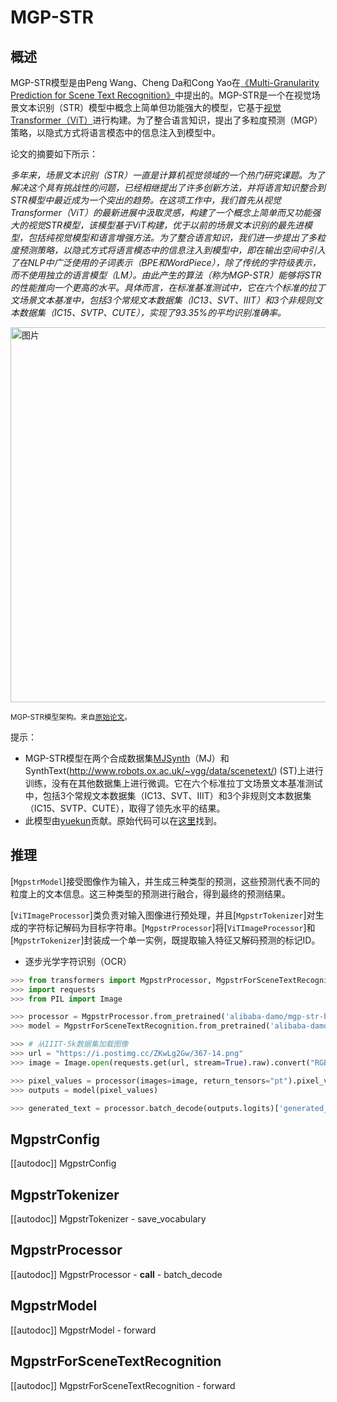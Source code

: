 <!--版权所有2023年HuggingFace团队。保留所有权利。

根据Apache许可证第2.0版（“许可证”），您可能不使用此文件，除非符合许可证的规定。
您可以从以下网址获得许可证副本

http://www.apache.org/licenses/LICENSE-2.0

除非适用法律要求或书面同意，根据许可证分发的软件是按"原样"分发的，
不提供任何明示或暗示的担保或条件。请参阅许可证了解特定语言下的权限和限制。

⚠️请注意，此文件采用Markdown格式，但包含我们doc-builder（类似于MDX）的特定语法，
可能在您的Markdown查看器中无法正确渲染。

-->

# MGP-STR

## 概述

MGP-STR模型是由Peng Wang、Cheng Da和Cong Yao在[《Multi-Granularity Prediction for Scene Text Recognition》](https://arxiv.org/abs/2209.03592)中提出的。MGP-STR是一个在视觉场景文本识别（STR）模型中概念上简单但功能强大的模型，它基于[视觉Transformer（ViT）](vit)进行构建。为了整合语言知识，提出了多粒度预测（MGP）策略，以隐式方式将语言模态中的信息注入到模型中。

论文的摘要如下所示：

*多年来，场景文本识别（STR）一直是计算机视觉领域的一个热门研究课题。为了解决这个具有挑战性的问题，已经相继提出了许多创新方法，并将语言知识整合到STR模型中最近成为一个突出的趋势。在这项工作中，我们首先从视觉Transformer（ViT）的最新进展中汲取灵感，构建了一个概念上简单而又功能强大的视觉STR模型，该模型基于ViT构建，优于以前的场景文本识别的最先进模型，包括纯视觉模型和语言增强方法。为了整合语言知识，我们进一步提出了多粒度预测策略，以隐式方式将语言模态中的信息注入到模型中，即在输出空间中引入了在NLP中广泛使用的子词表示（BPE和WordPiece），除了传统的字符级表示，而不使用独立的语言模型（LM）。由此产生的算法（称为MGP-STR）能够将STR的性能推向一个更高的水平。具体而言，在标准基准测试中，它在六个标准的拉丁文场景文本基准中，包括3个常规文本数据集（IC13、SVT、IIIT）和3个非规则文本数据集（IC15、SVTP、CUTE），实现了93.35%的平均识别准确率。*

<img src="https://huggingface.co/datasets/huggingface/documentation-images/resolve/main/transformers/model_doc/mgp_str_architecture.png"
alt="图片" width="600"/>

<small> MGP-STR模型架构。来自[原始论文](https://arxiv.org/abs/2209.03592)。 </small>

提示：

- MGP-STR模型在两个合成数据集[MJSynth](http://www.robots.ox.ac.uk/~vgg/data/text/)（MJ）和SynthText(http://www.robots.ox.ac.uk/~vgg/data/scenetext/) (ST)上进行训练，没有在其他数据集上进行微调。它在六个标准拉丁文场景文本基准测试中，包括3个常规文本数据集（IC13、SVT、IIIT）和3个非规则文本数据集（IC15、SVTP、CUTE），取得了领先水平的结果。
- 此模型由[yuekun](https://huggingface.co/yuekun)贡献。原始代码可以在[这里](https://github.com/AlibabaResearch/AdvancedLiterateMachinery/tree/main/OCR/MGP-STR)找到。

## 推理

[`MgpstrModel`]接受图像作为输入，并生成三种类型的预测，这些预测代表不同的粒度上的文本信息。这三种类型的预测进行融合，得到最终的预测结果。

[`ViTImageProcessor`]类负责对输入图像进行预处理，并且[`MgpstrTokenizer`]对生成的字符标记解码为目标字符串。[`MgpstrProcessor`]将[`ViTImageProcessor`]和[`MgpstrTokenizer`]封装成一个单一实例，既提取输入特征又解码预测的标记ID。

- 逐步光学字符识别（OCR）

``` py
>>> from transformers import MgpstrProcessor, MgpstrForSceneTextRecognition
>>> import requests
>>> from PIL import Image

>>> processor = MgpstrProcessor.from_pretrained('alibaba-damo/mgp-str-base')
>>> model = MgpstrForSceneTextRecognition.from_pretrained('alibaba-damo/mgp-str-base')

>>> # 从IIIT-5k数据集加载图像
>>> url = "https://i.postimg.cc/ZKwLg2Gw/367-14.png"
>>> image = Image.open(requests.get(url, stream=True).raw).convert("RGB")

>>> pixel_values = processor(images=image, return_tensors="pt").pixel_values
>>> outputs = model(pixel_values)

>>> generated_text = processor.batch_decode(outputs.logits)['generated_text']
```

## MgpstrConfig

[[autodoc]] MgpstrConfig

## MgpstrTokenizer

[[autodoc]] MgpstrTokenizer
    - save_vocabulary

## MgpstrProcessor

[[autodoc]] MgpstrProcessor
    - __call__
    - batch_decode

## MgpstrModel

[[autodoc]] MgpstrModel
    - forward

## MgpstrForSceneTextRecognition

[[autodoc]] MgpstrForSceneTextRecognition
    - forward